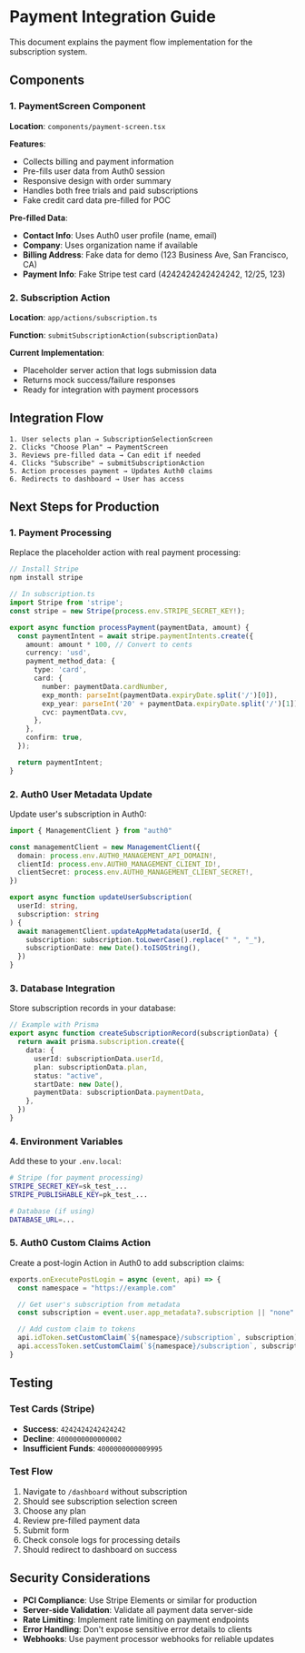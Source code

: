 # Payment Integration Guide

This document explains the payment flow implementation for the subscription system.

## Components

### 1. PaymentScreen Component

**Location**: `components/payment-screen.tsx`

**Features**:

- Collects billing and payment information
- Pre-fills user data from Auth0 session
- Responsive design with order summary
- Handles both free trials and paid subscriptions
- Fake credit card data pre-filled for POC

**Pre-filled Data**:

- **Contact Info**: Uses Auth0 user profile (name, email)
- **Company**: Uses organization name if available
- **Billing Address**: Fake data for demo (123 Business Ave, San Francisco, CA)
- **Payment Info**: Fake Stripe test card (4242424242424242, 12/25, 123)

### 2. Subscription Action

**Location**: `app/actions/subscription.ts`

**Function**: `submitSubscriptionAction(subscriptionData)`

**Current Implementation**:

- Placeholder server action that logs submission data
- Returns mock success/failure responses
- Ready for integration with payment processors

## Integration Flow

```
1. User selects plan → SubscriptionSelectionScreen
2. Clicks "Choose Plan" → PaymentScreen
3. Reviews pre-filled data → Can edit if needed
4. Clicks "Subscribe" → submitSubscriptionAction
5. Action processes payment → Updates Auth0 claims
6. Redirects to dashboard → User has access
```

## Next Steps for Production

### 1. Payment Processing

Replace the placeholder action with real payment processing:

```typescript
// Install Stripe
npm install stripe

// In subscription.ts
import Stripe from 'stripe';
const stripe = new Stripe(process.env.STRIPE_SECRET_KEY!);

export async function processPayment(paymentData, amount) {
  const paymentIntent = await stripe.paymentIntents.create({
    amount: amount * 100, // Convert to cents
    currency: 'usd',
    payment_method_data: {
      type: 'card',
      card: {
        number: paymentData.cardNumber,
        exp_month: parseInt(paymentData.expiryDate.split('/')[0]),
        exp_year: parseInt('20' + paymentData.expiryDate.split('/')[1]),
        cvc: paymentData.cvv,
      },
    },
    confirm: true,
  });

  return paymentIntent;
}
```

### 2. Auth0 User Metadata Update

Update user's subscription in Auth0:

```typescript
import { ManagementClient } from "auth0"

const managementClient = new ManagementClient({
  domain: process.env.AUTH0_MANAGEMENT_API_DOMAIN!,
  clientId: process.env.AUTH0_MANAGEMENT_CLIENT_ID!,
  clientSecret: process.env.AUTH0_MANAGEMENT_CLIENT_SECRET!,
})

export async function updateUserSubscription(
  userId: string,
  subscription: string
) {
  await managementClient.updateAppMetadata(userId, {
    subscription: subscription.toLowerCase().replace(" ", "_"),
    subscriptionDate: new Date().toISOString(),
  })
}
```

### 3. Database Integration

Store subscription records in your database:

```typescript
// Example with Prisma
export async function createSubscriptionRecord(subscriptionData) {
  return await prisma.subscription.create({
    data: {
      userId: subscriptionData.userId,
      plan: subscriptionData.plan,
      status: "active",
      startDate: new Date(),
      paymentData: subscriptionData.paymentData,
    },
  })
}
```

### 4. Environment Variables

Add these to your `.env.local`:

```bash
# Stripe (for payment processing)
STRIPE_SECRET_KEY=sk_test_...
STRIPE_PUBLISHABLE_KEY=pk_test_...

# Database (if using)
DATABASE_URL=...
```

### 5. Auth0 Custom Claims Action

Create a post-login Action in Auth0 to add subscription claims:

```javascript
exports.onExecutePostLogin = async (event, api) => {
  const namespace = "https://example.com"

  // Get user's subscription from metadata
  const subscription = event.user.app_metadata?.subscription || "none"

  // Add custom claim to tokens
  api.idToken.setCustomClaim(`${namespace}/subscription`, subscription)
  api.accessToken.setCustomClaim(`${namespace}/subscription`, subscription)
}
```

## Testing

### Test Cards (Stripe)

- **Success**: `4242424242424242`
- **Decline**: `4000000000000002`
- **Insufficient Funds**: `4000000000009995`

### Test Flow

1. Navigate to `/dashboard` without subscription
2. Should see subscription selection screen
3. Choose any plan
4. Review pre-filled payment data
5. Submit form
6. Check console logs for processing details
7. Should redirect to dashboard on success

## Security Considerations

- **PCI Compliance**: Use Stripe Elements or similar for production
- **Server-side Validation**: Validate all payment data server-side
- **Rate Limiting**: Implement rate limiting on payment endpoints
- **Error Handling**: Don't expose sensitive error details to clients
- **Webhooks**: Use payment processor webhooks for reliable updates
